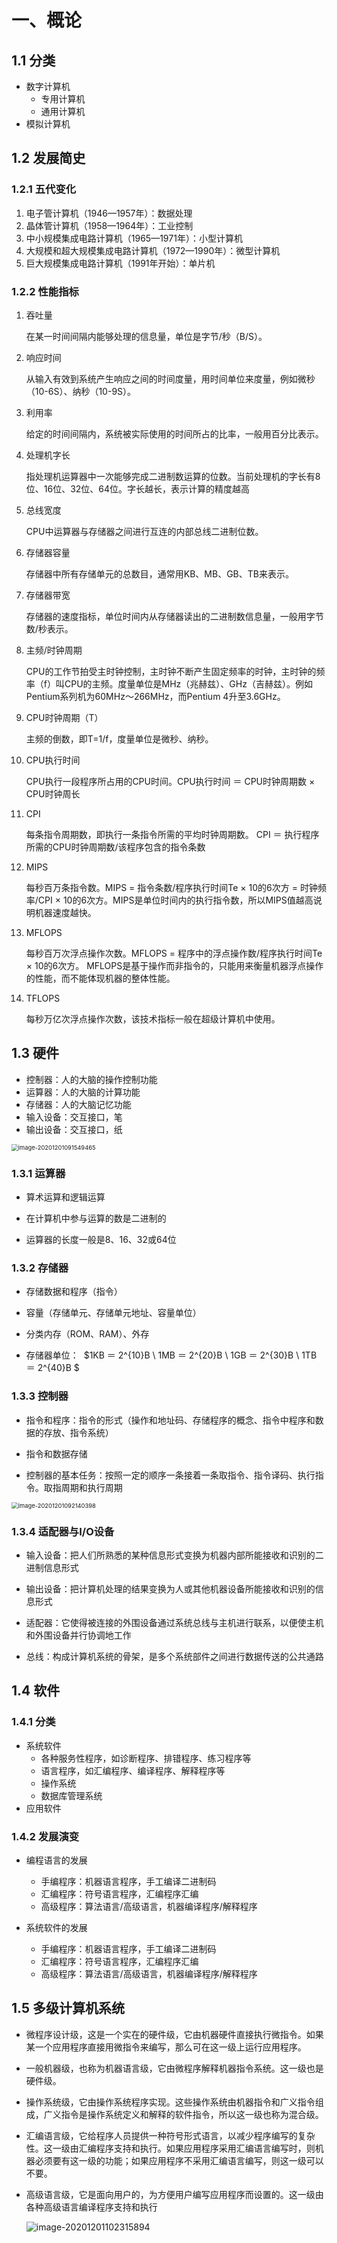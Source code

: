 # 一、概论

## 1.1 分类

- 数字计算机
  - 专用计算机
  - 通用计算机
- 模拟计算机

## 1.2 发展简史

### 1.2.1 五代变化

1. 电子管计算机（1946—1957年）：数据处理
2. 晶体管计算机（1958—1964年）：工业控制
3. 中小规模集成电路计算机（1965—1971年）：小型计算机
4. 大规模和超大规模集成电路计算机（1972—1990年）：微型计算机
5. 巨大规模集成电路计算机（1991年开始）：单片机

### 1.2.2 性能指标

1. 吞吐量

   在某一时间间隔内能够处理的信息量，单位是字节/秒（B/S）。

2. 响应时间

   从输入有效到系统产生响应之间的时间度量，用时间单位来度量，例如微秒（10-6S）、纳秒（10-9S）。

3. 利用率

   给定的时间间隔内，系统被实际使用的时间所占的比率，一般用百分比表示。

4. 处理机字长

   指处理机运算器中一次能够完成二进制数运算的位数。当前处理机的字长有8位、16位、32位、64位。字长越长，表示计算的精度越高

5. 总线宽度

   CPU中运算器与存储器之间进行互连的内部总线二进制位数。

6. 存储器容量

   存储器中所有存储单元的总数目，通常用KB、MB、GB、TB来表示。

7. 存储器带宽

   存储器的速度指标，单位时间内从存储器读出的二进制数信息量，一般用字节数/秒表示。

8. 主频/时钟周期

   CPU的工作节拍受主时钟控制，主时钟不断产生固定频率的时钟，主时钟的频率（f）叫CPU的主频。度量单位是MHz（兆赫兹）、GHz（吉赫兹）。例如Pentium系列机为60MHz～266MHz，而Pentium 4升至3.6GHz。

9. CPU时钟周期（T）

   主频的倒数，即T=1/f，度量单位是微秒、纳秒。

10. CPU执行时间

    CPU执行一段程序所占用的CPU时间。CPU执行时间 ＝ CPU时钟周期数 × CPU时钟周长

11. CPI

    每条指令周期数，即执行一条指令所需的平均时钟周期数。 CPI ＝ 执行程序所需的CPU时钟周期数/该程序包含的指令条数

12. MIPS

    每秒百万条指令数。MIPS = 指令条数/程序执行时间Te × 10的6次方 = 时钟频率/CPI × 10的6次方。MIPS是单位时间内的执行指令数，所以MIPS值越高说明机器速度越快。

13. MFLOPS

    每秒百万次浮点操作次数。MFLOPS = 程序中的浮点操作数/程序执行时间Te × 10的6次方。 MFLOPS是基于操作而非指令的，只能用来衡量机器浮点操作的性能，而不能体现机器的整体性能。

14. TFLOPS

    每秒万亿次浮点操作次数，该技术指标一般在超级计算机中使用。

## 1.3 硬件

- 控制器：人的大脑的操作控制功能
- 运算器：人的大脑的计算功能
- 存储器：人的大脑记忆功能
- 输入设备：交互接口，笔
- 输出设备：交互接口，纸

<img src="https://trou.oss-cn-shanghai.aliyuncs.com/img/image-20201201091549465.png" alt="image-20201201091549465" style="zoom:67%;" />

### 1.3.1 运算器

- 算术运算和逻辑运算

- 在计算机中参与运算的数是二进制的

- 运算器的长度一般是8、16、32或64位

### 1.3.2 存储器

- 存储数据和程序（指令）

- 容量（存储单元、存储单元地址、容量单位）

- 分类内存（ROM、RAM）、外存

- 存储器单位：
  ​	$1KB ＝ 2^{10}B \\ 1MB ＝ 2^{20}B \\ 1GB ＝ 2^{30}B \\ 1TB ＝ 2^{40}B $

### 1.3.3 控制器

- 指令和程序：指令的形式（操作和地址码、存储程序的概念、指令中程序和数据的存放、指令系统）

- 指令和数据存储
- 控制器的基本任务：按照一定的顺序一条接着一条取指令、指令译码、执行指令。取指周期和执行周期

<img src="https://trou.oss-cn-shanghai.aliyuncs.com/img/image-20201201092140398.png" alt="image-20201201092140398" style="zoom:67%;" />

### 1.3.4 适配器与I/O设备

- 输入设备：把人们所熟悉的某种信息形式变换为机器内部所能接收和识别的二进制信息形式

- 输出设备：把计算机处理的结果变换为人或其他机器设备所能接收和识别的信息形式

- 适配器：它使得被连接的外围设备通过系统总线与主机进行联系，以便使主机和外围设备并行协调地工作

- 总线：构成计算机系统的骨架，是多个系统部件之间进行数据传送的公共通路

## 1.4 软件

### 1.4.1 分类

- 系统软件
  - 各种服务性程序，如诊断程序、排错程序、练习程序等
  - 语言程序，如汇编程序、编译程序、解释程序等
  - 操作系统
  - 数据库管理系统
- 应用软件

### 1.4.2 发展演变

- 编程语言的发展
  - 手编程序：机器语言程序，手工编译二进制码
  - 汇编程序：符号语言程序，汇编程序汇编
  - 高级程序：算法语言/高级语言，机器编译程序/解释程序

- 系统软件的发展
  - 手编程序：机器语言程序，手工编译二进制码
  - 汇编程序：符号语言程序，汇编程序汇编
  - 高级程序：算法语言/高级语言，机器编译程序/解释程序

## 1.5 多级计算机系统

- 微程序设计级，这是一个实在的硬件级，它由机器硬件直接执行微指令。如果某一个应用程序直接用微指令来编写，那么可在这一级上运行应用程序。

- 一般机器级，也称为机器语言级，它由微程序解释机器指令系统。这一级也是硬件级。

- 操作系统级，它由操作系统程序实现。这些操作系统由机器指令和广义指令组成，广义指令是操作系统定义和解释的软件指令，所以这一级也称为混合级。

- 汇编语言级，它给程序人员提供一种符号形式语言，以减少程序编写的复杂性。这一级由汇编程序支持和执行。如果应用程序采用汇编语言编写时，则机器必须要有这一级的功能；如果应用程序不采用汇编语言编写，则这一级可以不要。

- 高级语言级，它是面向用户的，为方便用户编写应用程序而设置的。这一级由各种高级语言编译程序支持和执行

  ![image-20201201102315894](https://trou.oss-cn-shanghai.aliyuncs.com/img/image-20201201102315894.png)